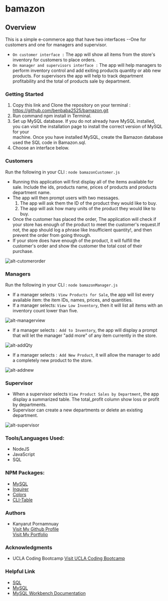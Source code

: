 # bamazon

## Overview

This is a simple e-commerce app that have two interfaces --One for customers and one for managers and supervisor.
* `On customer interface :` The app will show all items from the store's inventory for customers to place orders.
* `On manager and supervisors interface :` The app will help managers to perform inventory control and add exiting products quantity or abb new products. For supervisors the app will help to track department profitability and the total of products sale by department.

### Getting Started

1. Copy this link and Clone the repository on your terminal : <a href="https://github.com/benbaba2525/bamazon.git">  https://github.com/benbaba2525/bamazon.git</a>
2. Run command npm install in Terminal.
3. Set up MySQL database. If you do not already have MySQL installed, you can visit the installation page to install the correct version of MySQL for your    
   machine. Once you have installed MySQL, create the Bamazon database used the SQL code in Bamazon.sql.
4. Choose an interface below.

### Customers
Run the following in your CLI : `node bamazonCustomer.js`

- Running this application will first display all of the items available for sale. Include the ids, products name,  prices of products and products department name.
- The app will then prompt users with two messages.
  1. The app will ask them the ID of the product they would like to buy.
  2. The app will ask how many units of the product they would like to buy.
- Once the customer has placed the order, The application will check if your store has enough of the product to meet the customer's request.If not, the app should log a phrase like Insufficient quantity!, and then prevent the order from going through.
- If your store does have enough of the product, it will fulfill the customer's order and show the customer the total cost of their purchase.


![alt-cutomerorder](https://github.com/benbaba2525/bamazon/blob/master/Gif/customerOrder.gif)

### Managers
Run the following in your CLI : `node bamazonManager.js`
- If a manager selects : `View Products for Sale`, the app will list every available item: the item IDs, names, prices, and quantities.
- If a manager selects: `View Low Inventory`, then it will list all items with an inventory count lower than five.

![alt-managerview](https://github.com/benbaba2525/bamazon/blob/master/Gif/managerView.gif)

- If a manager selects :` Add to Inventory`, the app will display a prompt that will let the manager "add more" of any item currently in the store.


![alt-addQty](https://github.com/benbaba2525/bamazon/blob/master/Gif/addQty.gif)

- If a manager selects :` Add New Product`, it will allow the manager to add a completely new product to the store.


![alt-addnew](https://github.com/benbaba2525/bamazon/blob/master/Gif/addNew.gif)

### Supervisor
- When a supervisor selects `View Product Sales by Department`, the app display a summarized table. The total_profit column show loss or profit by departments.
- Supervisor can create a new departments or delete an existing department.


![alt-supervisor](https://github.com/benbaba2525/bamazon/blob/master/Gif/bamazonSupervisor.gif)

### Tools/Languages Used:
 - NodeJS
 - JavaScript
 - SQL


### NPM Packages:
- <a href="https://www.npmjs.com/package/mysql">MySQL</a>
- <a href="https://www.npmjs.com/package/inquirer">Inquirer</a>
- <a target="_blank" rel="nofollow" href="https://www.npmjs.com/package/colors">Colors</a>
- <a target="_blank" rel="nofollow" href="https://www.npmjs.com/package/cli-table">CLI-Table</a>


### Authors
  - Kanyarut Pornamnuay
  <br><a target="_blank" rel="nofollow" href="https://github.com/benbaba2525">Visit My Github Profile</a>
  <br><a target="_blank" rel="nofollow" href="https://www.kanyarut.me/">Visit My Portfolio</a>


### Acknowledgments
  - UCLA Coding Bootcamp   <a target="_blank" rel="nofollow" href="https://bootcamp.uclaextension.edu/coding/">Visit UCLA Coding Bootcamp</a>

### Helpful Link

  - <a target="_blank" rel="nofollow" href="https://en.wikipedia.org/wiki/SQL">SQL</a>
  - <a target="_blank" rel="nofollow" href="https://en.wikipedia.org/wiki/MySQL">MySQL</a>
  - <a target="_blank" rel="nofollow" href="https://dev.mysql.com/doc/workbench/en/">MySQL Workbench Documentation</a>



 
 
  
  
  
